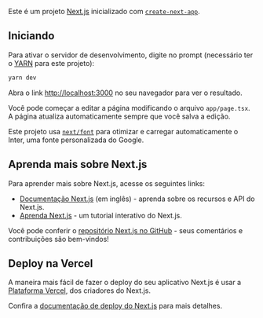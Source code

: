 Este é um projeto [Next.js](https://nextjs.org/) inicializado com [`create-next-app`](https://github.com/vercel/next.js/tree/canary/packages/create-next-app).

## Iniciando

Para ativar o servidor de desenvolvimento, digite no prompt (necessário ter o [YARN](https://classic.yarnpkg.com/en/docs/install#windows-stable) para este projeto):

```bash
yarn dev
```

Abra o link [http://localhost:3000](http://localhost:3000) no seu navegador para ver o resultado.

Você pode começar a editar a página modificando o arquivo `app/page.tsx`. A página atualiza automaticamente sempre que você salva a edição.

Este projeto usa [`next/font`](https://nextjs.org/docs/basic-features/font-optimization) para otimizar e carregar automaticamente o Inter, uma fonte personalizada do Google.

## Aprenda mais sobre Next.js

Para aprender mais sobre Next.js, acesse os seguintes links:

- [Documentação Next.js](https://nextjs.org/docs) (em inglês) - aprenda sobre os recursos e API do Next.js.
- [Aprenda Next.js](https://nextjs.org/learn) - um tutorial interativo do Next.js.

Você pode conferir o [repositório Next.js no GitHub](https://github.com/vercel/next.js/) - seus comentários e contribuições são bem-vindos!

## Deploy na Vercel

A maneira mais fácil de fazer o deploy do seu aplicativo Next.js é usar a [Plataforma Vercel](https://vercel.com/new?utm_medium=default-template&filter=next.js&utm_source=create-next-app&utm_campaign=create-next-app-readme), dos criadores do Next.js.

Confira a [documentação de deploy do Next.js](https://nextjs.org/docs/deployment) para mais detalhes.
